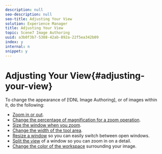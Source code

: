 ```yaml
---
description: null
seo-description: null
seo-title: Adjusting Your View
solution: Experience Manager
title: Adjusting Your View
topic: Scene7 Image Authoring
uuid: a3b0f3b7-5388-42ab-892a-22f5ea342b09
index: y
internal: n
snippet: y
---
```


# Adjusting Your View{#adjusting-your-view}

 To change the appearance of [!DNL Image Authoring], or of images within it, do the following:

* [Zoom in or out](../c-vat-img-auth-opt/c-vat-zoom.md#concept-026c3692c4dd44859aaf9e805614d6ad). 
* [Change the percentage of magnification for a zoom operation](../c-vat-img-auth-opt/t-vat-zoom-increm.md#task-6f84cdfe4629446596ce54d4c6f8f3ef). 
* [Size the window when you zoom](../c-vat-img-auth-opt/t-vat-zoom-window.md#task-429677ded55340b0ad77dfed01426073). 
* [Change the width of the tool area](../c-vat-img-auth-opt/c-vat-side-menu-area.md#concept-ce061aa621464ecd8cbf1f1c1011776d). 
* [Resize a window](../c-vat-img-auth-opt/c-vat-resize-window.md#concept-963d33b9e0c845eab6b823f1abfeb95e) so you can easily switch between open windows. 
* [Split the view](../c-vat-img-auth-opt/c-vat-split-views.md#concept-c1dc8828c53645a885836550cefafbb6) of a window so you can zoom in on a detail. 
* [Change the color of the workspace](../c-vat-img-auth-opt/t-vat-chg-color-img-worksp.md#task-41ef4be3658349028871075e77b22457) surrounding your image.


